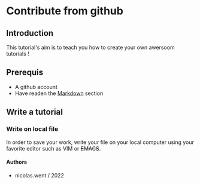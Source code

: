 # Contribute from github

## Introduction

This tutorial's aim is to teach you how to create your own awersoom tutorials !

## Prerequis

* A github account
* Have readen the [Markdown](https://guides.github.com/features/mastering-markdown/) section

## Write a tutorial

### Write on local file

In order to save your work, write your file on your local computer using your
favorite editor such as VIM or ~~EMACS~~.

#### Authors
* nicolas.went / 2022
